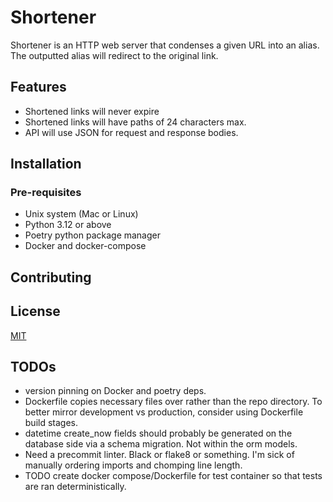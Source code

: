 # Shortener

Shortener is an HTTP web server that condenses a given URL into an alias. The outputted alias will redirect to the 
original link.

## Features

- Shortened links will never expire
- Shortened links will have paths of 24 characters max.
- API will use JSON for request and response bodies.

## Installation

### Pre-requisites

- Unix system (Mac or Linux)
- Python 3.12 or above
- Poetry python package manager
- Docker and docker-compose


## Contributing


## License

[MIT](https://choosealicense.com/licenses/mit/)


## TODOs

- version pinning on Docker and poetry deps.
- Dockerfile copies necessary files over rather than the repo directory. To better mirror development vs production,
  consider using Dockerfile build stages.
- datetime create_now fields should probably be generated on the database side via a schema migration. 
  Not within the orm models.
- Need a precommit linter. Black or flake8 or something. I'm sick of manually ordering imports and chomping line length.
- TODO create docker compose/Dockerfile for test container so that tests are ran deterministically. 